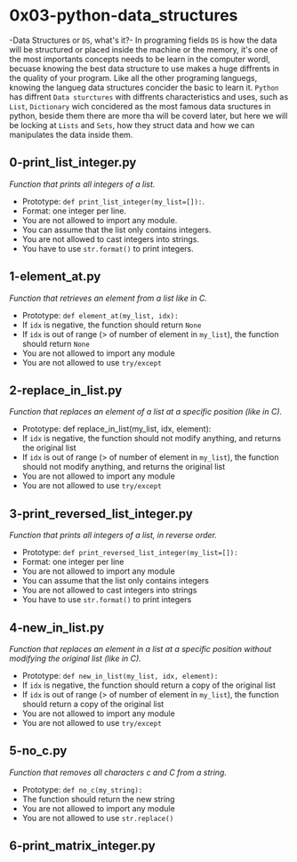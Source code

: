 # 0x03-python-data_structures

  -Data Structures or `DS`, what's it?-
  	In programing fields `DS` is how the data will be structured or placed inside the machine or the memory, it's one of the most importants concepts needs to be learn in the computer wordl, becuase knowing the best data structure to use makes a huge diffrents in the quality of your program.
  Like all the other programing languegs, knowing the langueg data structures concider the basic to learn it.
  `Python` has  diffrent `Data sturctures` with diffrents characteristics and uses, such as `List`, `Dictionary` wich concidered as the most famous data sructures in python, beside them there are more tha will be coverd later, but here we will be locking at `Lists` and `Sets`, how they struct data and how we can manipulates the data inside them.

## 0-print_list_integer.py

   *Function that prints all integers of a list.*
   - Prototype: `def print_list_integer(my_list=[]):`.
   - Format: one integer per line.
   - You are not allowed to import any module.
   - You can assume that the list only contains integers.
   - You are not allowed to cast integers into strings.
   - You have to use `str.format()` to print integers.

## 1-element_at.py

   *Function that retrieves an element from a list like in C.*
   - Prototype: `def element_at(my_list, idx):`
   - If `idx` is negative, the function should return `None`
   - If `idx` is out of range (> of number of element in `my_list`), the function should return `None`
   - You are not allowed to import any module
   - You are not allowed to use `try/except`
## 2-replace_in_list.py

   *Function that replaces an element of a list at a specific position (like in C).*
   - Prototype: def replace_in_list(my_list, idx, element):
   - If `idx` is negative, the function should not modify anything, and returns the original list
   - If `idx` is out of range (> of number of element in `my_list`), the function should not modify anything, and returns the original list
   - You are not allowed to import any module
   - You are not allowed to use `try/except`

## 3-print_reversed_list_integer.py

   *Function that prints all integers of a list, in reverse order.*
   - Prototype: `def print_reversed_list_integer(my_list=[]):`
   - Format: one integer per line
   - You are not allowed to import any module
   - You can assume that the list only contains integers
   - You are not allowed to cast integers into strings
   - You have to use `str.format()` to print integers

## 4-new_in_list.py

   *Function that replaces an element in a list at a specific position without modifying the original list (like in C).*
   - Prototype: `def new_in_list(my_list, idx, element):`
   - If `idx` is negative, the function should return a copy of the original list
   - If `idx` is out of range (> of number of element in `my_list`), the function should return a copy of the original list
   - You are not allowed to import any module
   - You are not allowed to use `try/except`

## 5-no_c.py

   *Function that removes all characters c and C from a string.*
   - Prototype: `def no_c(my_string):`
   - The function should return the new string
   - You are not allowed to import any module
   - You are not allowed to use `str.replace()`

## 6-print_matrix_integer.py

   